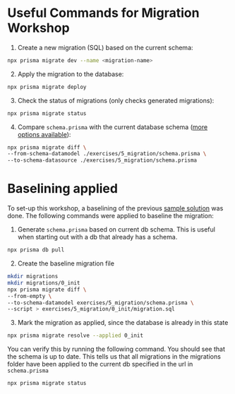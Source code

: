 # Useful Commands for Migration Workshop

1. Create a new migration (SQL) based on the current schema:

```bash
npx prisma migrate dev --name <migration-name>
```

2. Apply the migration to the database:

```bash
npx prisma migrate deploy
```

3. Check the status of migrations (only checks generated migrations):

```bash
npx prisma migrate status
```

4. Compare `schema.prisma` with the current database schema ([more options available](https://www.prisma.io/docs/orm/reference/prisma-cli-reference#migrate-diff)):

```bash
npx prisma migrate diff \
--from-schema-datamodel ./exercises/5_migration/schema.prisma \
--to-schema-datasource ./exercises/5_migration/schema.prisma
```

# Baselining applied

To set-up this workshop, a baselining of the previous [sample solution](../sample-solutions/4_indexing/schema.prisma) was done. The following commands were applied to baseline the migration:

1. Generate `schema.prisma` based on current db schema. This is useful when starting out with a db that already has a schema.

```bash
npx prisma db pull
```

2. Create the baseline migration file

```bash
mkdir migrations
mkdir migrations/0_init
npx prisma migrate diff \
--from-empty \
--to-schema-datamodel exercises/5_migration/schema.prisma \
--script > exercises/5_migration/0_init/migration.sql
```

3. Mark the migration as applied, since the database is already in this state

```bash
npx prisma migrate resolve --applied 0_init
```

You can verify this by running the following command. You should see that the schema is up to date. This tells us that all migrations in the migrations folder have been applied to the current db specified in the url in `schema.prisma`

```bash
npx prisma migrate status
```
